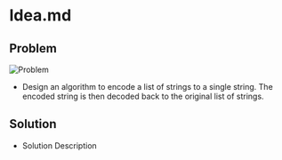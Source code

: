 # Idea.md

## Problem

![Problem](https://imgur.com/a/vjlt5MU)
- Design an algorithm to encode a list of strings to a single string. The encoded string is then decoded back to the original list of strings.

## Solution
- Solution Description
